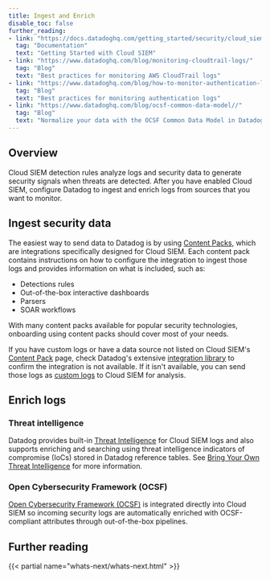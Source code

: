 ```yaml
---
title: Ingest and Enrich
disable_toc: false
further_reading:
- link: "https://docs.datadoghq.com/getting_started/security/cloud_siem/"
  tag: "Documentation"
  text: "Getting Started with Cloud SIEM"
- link: "https://www.datadoghq.com/blog/monitoring-cloudtrail-logs/"
  tag: "Blog"
  text: "Best practices for monitoring AWS CloudTrail logs"
- link: "https://www.datadoghq.com/blog/how-to-monitor-authentication-logs/"
  tag: "Blog"
  text: "Best practices for monitoring authentication logs"
- link: "https://www.datadoghq.com/blog/ocsf-common-data-model//"
  tag: "Blog"
  text: "Normalize your data with the OCSF Common Data Model in Datadog Cloud SIEM"
---
```


## Overview

Cloud SIEM detection rules analyze logs and security data to generate security signals when threats are detected. After you have enabled Cloud SIEM, configure Datadog to ingest and enrich logs from sources that you want to monitor.

## Ingest security data
The easiest way to send data to Datadog is by using [Content Packs][1], which are integrations specifically designed for Cloud SIEM. Each content pack contains instructions on how to configure the integration to ingest those logs and provides information on what is included, such as:

- Detections rules
- Out-of-the-box interactive dashboards
- Parsers
- SOAR workflows

With many content packs available for popular security technologies, onboarding using content packs should cover most of your needs.

If you have custom logs or have a data source not listed on Cloud SIEM's [Content Pack][2] page, check Datadog's extensive [integration library][3] to confirm the integration is not available. If it isn't available, you can send those logs as [custom logs][4] to Cloud SIEM for analysis.

## Enrich logs

### Threat intelligence

Datadog provides built-in [Threat Intelligence][5] for Cloud SIEM logs and also supports enriching and searching using threat intelligence indicators of compromise (IoCs) stored in Datadog reference tables. See [Bring Your Own Threat Intelligence][6] for more information.

### Open Cybersecurity Framework (OCSF)

[Open Cybersecurity Framework (OCSF)][7] is integrated directly into Cloud SIEM so incoming security logs are automatically enriched with OCSF-compliant attributes through out-of-the-box pipelines.

## Further reading

{{< partial name="whats-next/whats-next.html" >}}

[1]: /security/cloud_siem/content_packs/
[2]: https://app.datadoghq.com/security/content-packs
[3]: /integrations/
[4]: /logs/log_collection/
[5]: /security/threat_intelligence/#threat-intelligence-sources
[6]: /security/cloud_siem/threat_intelligence#bring-your-own-threat-intelligence
[7]: /security/cloud_siem/open_cybersecurity_schema_framework
